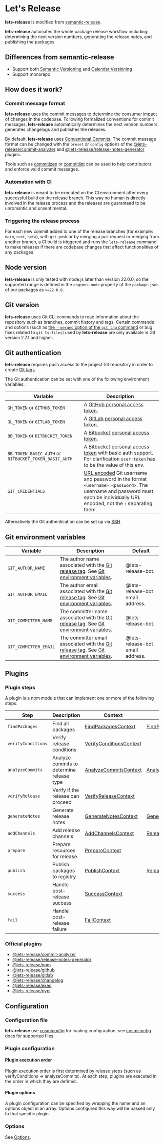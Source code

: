 # Let's Release

**lets-release** is modified from [semantic-release][].

**lets-release** automates the whole package release workflow including:
determining the next version numbers,
generating the release notes,
and publishing the packages.

## Differences from semantic-release

- Support both [Semantic Versioning][] and [Calendar Versioning][]
- Support monorepo

## How does it work?

### Commit message format

**lets-release** uses the commit messages to determine the consumer impact of changes in the codebase.
Following formalized conventions for commit messages,
**lets-release** automatically determines the next version numbers,
generates changelogs and publishes the releases.

By default, **lets-release** uses [Conventional Commits][].
The commit message format can be changed with the `preset` or `config` options of the [@lets-release/commit-analyzer][] and [@lets-release/release-notes-generator][] plugins.

Tools such as [commitizen][] or [commitlint][] can be used to help contributors and enforce valid commit messages.

### Automation with CI

**lets-release** is meant to be executed on the CI environment after every successful build on the release branch.
This way no human is directly involved in the release process and the releases are guaranteed to be unromantic and unsentimental.

### Triggering the release process

For each new commit added to one of the release branches (for example: `main`, `next`, `beta`),
with `git push` or by merging a pull request or merging from another branch,
a CI build is triggered and runs the `lets-release` command to make releases if there are codebase changes that affect functionalities of any packages.

## Node version

**lets-release** is only tested with node.js later than version 22.0.0, so the supported range is defined in the `engines.node` property of the `package.json` of our packages as `>=22.0.0`.

## Git version

**lets-release** uses Git CLI commands to read information about the repository such as branches, commit history and tags.
Certain commands and options (such as [the `--merged` option of the `git tag` command][] or bug fixes related to `git ls-files`) used by **lets-release** are only available in Git version 2.7.1 and higher.

## Git authentication

**lets-release** requires push access to the project Git repository in order to create [Git tags][].

The Git authentication can be set with one of the following environment variables:

| Variable                                              | Description                                                                                                                                                                    |
| ----------------------------------------------------- | ------------------------------------------------------------------------------------------------------------------------------------------------------------------------------ |
| `GH_TOKEN` or `GITHUB_TOKEN`                          | A [GitHub personal access token][].                                                                                                                                            |
| `GL_TOKEN` or `GITLAB_TOKEN`                          | A [GitLab personal access token][].                                                                                                                                            |
| `BB_TOKEN` or `BITBUCKET_TOKEN`                       | A [Bitbucket personal access token][].                                                                                                                                         |
| `BB_TOKEN_BASIC_AUTH` or `BITBUCKET_TOKEN_BASIC_AUTH` | A [Bitbucket personal access token][] with basic auth support. For clarification `user:token` has to be the value of this env.                                                 |
| `GIT_CREDENTIALS`                                     | [URL encoded][] Git username and password in the format `<username>:<password>`. The username and password must each be individually URL encoded, not the `:` separating them. |

Alternatively the Git authentication can be set up via [SSH][].

## Git environment variables

| Variable              | Description                                                                                     | Default                          |
| --------------------- | ----------------------------------------------------------------------------------------------- | -------------------------------- |
| `GIT_AUTHOR_NAME`     | The author name associated with the [Git release tag][]. See [Git environment variables][].     | @lets-release-bot.               |
| `GIT_AUTHOR_EMAIL`    | The author email associated with the [Git release tag][]. See [Git environment variables][].    | @lets-release-bot email address. |
| `GIT_COMMITTER_NAME`  | The committer name associated with the [Git release tag][]. See [Git environment variables][].  | @lets-release-bot.               |
| `GIT_COMMITTER_EMAIL` | The committer email associated with the [Git release tag][]. See [Git environment variables][]. | @lets-release-bot email address. |

## Plugins

### Plugin steps

A plugin is a npm module that can implement one or more of the following steps:

| Step               | Description                               | Context                     | Return                   |
| ------------------ | ----------------------------------------- | --------------------------- | ------------------------ |
| `findPackages`     | Find all packages                         | [FindPackagesContext][]     | [FindPackagesResult][]   |
| `verifyConditions` | Verify release conditions                 | [VerifyConditionsContext][] |                          |
| `analyzeCommits`   | Analyze commits to determine release type | [AnalyzeCommitsContext][]   | [AnalyzeCommitsResult][] |
| `verifyRelease`    | Verify if the release can proceed         | [VerifyReleaseContext][]    |                          |
| `generateNotes`    | Generate release notes                    | [GenerateNotesContext][]    | [GenerateNotesResult][]  |
| `addChannels`      | Add release channels                      | [AddChannelsContext][]      | [ReleaseResult][]        |
| `prepare`          | Prepare resources for release             | [PrepareContext][]          |                          |
| `publish`          | Publish packages to registry              | [PublishContext][]          | [ReleaseResult][]        |
| `success`          | Handle post-release success               | [SuccessContext][]          |                          |
| `fail`             | Handle post-release failure               | [FailContext][]             |                          |

### Official plugins

- [@lets-release/commit-analyzer][]
- [@lets-release/release-notes-generator][]
- [@lets-release/npm][]
- [@lets-release/github][]
- [@lets-release/gitlab][]
- [@lets-release/changelog][]
- [@lets-release/exec][]
- [@lets-release/pypi][]

## Configuration

### Configuration file

**lets-release** use [cosmiconfig][] for loading configuration, see [cosmiconfig][] docs for supported files.

### Plugin configuration

#### Plugin execution order

Plugin execution order is first determined by release steps (such as verifyConditions → analyzeCommits).
At each step, plugins are executed in the order in which they are defined.

#### Plugin options

A plugin configuration can be specified by wrapping the name and an options object in an array.
Options configured this way will be passed only to that specific plugin.

### Options

See [Options][].

[@lets-release/commit-analyzer]: ./plugins/commit-analyzer
[@lets-release/release-notes-generator]: ./plugins/release-notes-generator
[@lets-release/npm]: ./plugins/npm
[@lets-release/github]: ./plugins/github
[@lets-release/gitlab]: ./plugins/gitlab
[@lets-release/changelog]: ./plugins/changelog
[@lets-release/exec]: ./plugins/exec
[@lets-release/pypi]: ./plugins/pypi

[Options]: ./libs/config/docs/Options.md
[FindPackagesContext]: ./libs/config/src/types/FindPackagesContext.ts
[FindPackagesResult]: ./libs/config/src/schemas/FindPackagesResult.ts
[VerifyConditionsContext]: ./libs/config/src/types/VerifyConditionsContext.ts
[AnalyzeCommitsContext]: ./libs/config/src/types/AnalyzeCommitsContext.ts
[AnalyzeCommitsResult]: ./libs/config/src/schemas/AnalyzeCommitsResult.ts
[VerifyReleaseContext]: ./libs/config/src/types/VerifyReleaseContext.ts
[GenerateNotesContext]: ./libs/config/src/types/GenerateNotesContext.ts
[GenerateNotesResult]: ./libs/config/src/schemas/GenerateNotesResult.ts
[AddChannelsContext]: ./libs/config/src/types/AddChannelsContext.ts
[PrepareContext]: ./libs/config/src/types/PrepareContext.ts
[PublishContext]: ./libs/config/src/types/PublishContext.ts
[ReleaseResult]: ./libs/config/src/schemas/ReleaseResult.ts
[SuccessContext]: ./libs/config/src/types/SuccessContext.ts
[FailContext]: ./libs/config/src/types/FailContext.ts

[semantic-release]: https://github.com/semantic-release/semantic-release
[Semantic Versioning]: https://smever.org
[Calendar Versioning]: https://calver.org
[Conventional Commits]: https://www.conventionalcommits.org
[commitizen]: https://github.com/commitizen/cz-cli
[commitlint]: https://github.com/conventional-changelog/commitlint
[the `--merged` option of the `git tag` command]: https://git-scm.com/docs/git-tag/2.7.0#git-tag---no-mergedltcommitgt
[Git tags]: https://git-scm.com/book/en/v2/Git-Basics-Tagging
[GitHub personal access token]: https://docs.github.com/en/authentication/keeping-your-account-and-data-secure/managing-your-personal-access-tokens
[GitLab personal access token]: https://docs.gitlab.com/user/profile/personal_access_tokens/
[Bitbucket personal access token]: https://confluence.atlassian.com/bitbucketserver/personal-access-tokens-939515499.html
[URL encoded]: https://en.wikipedia.org/wiki/Percent-encoding
[SSH]: https://git-scm.com/book/en/v2/Git-on-the-Server-The-Protocols#_the_ssh_protocol
[Git release tag]: https://git-scm.com/book/en/v2/Git-Basics-Tagging
[Git environment variables]: https://git-scm.com/book/en/v2/Git-Internals-Environment-Variables#_committing
[cosmiconfig]: https://github.com/cosmiconfig/cosmiconfig
